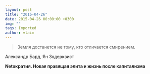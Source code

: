 ```yaml
---
layout: post
title: "2015-04-26"
date: 2015-04-26 00:00:00 +0300
img: ""
tags: Imported
author: vlaim
---
```


> Земля достанется не тому, кто отличается смирением.

Александр Бард, Ян Зодерквист

**Netократия. Новая правящая элита и жизнь после капитализма**